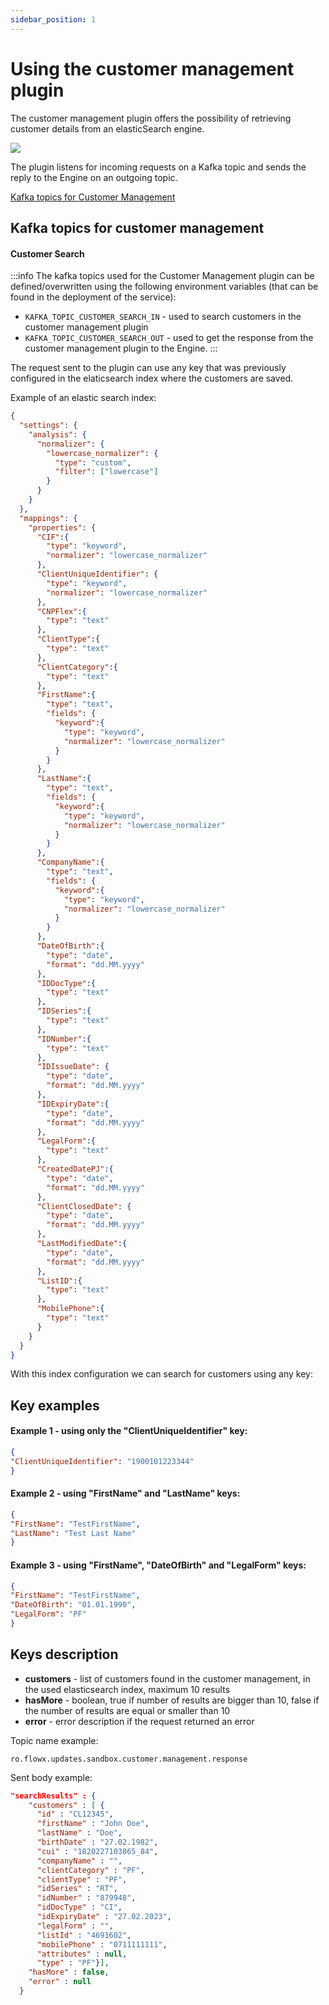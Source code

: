 ```yaml
---
sidebar_position: 1
---
```


# Using the customer management plugin

The customer management plugin offers the possibility of retrieving customer details from an elasticSearch engine.

![](https://s3.eu-west-1.amazonaws.com/docx.flowx.ai/2.13/crm-plugin.svg)

The plugin listens for incoming requests on a Kafka topic and sends the reply to the Engine on an outgoing topic.


[Kafka topics for Customer Management](#kafka-topics-for-customer-management)


## Kafka topics for customer management

#### Customer Search

:::info
The kafka topics used for the Customer Management plugin can be defined/overwritten using the following environment variables (that can be found in the deployment of the service):
* `KAFKA_TOPIC_CUSTOMER_SEARCH_IN` - used to search customers in the customer management plugin
* `KAFKA_TOPIC_CUSTOMER_SEARCH_OUT` - used to get the response from the customer management plugin to the Engine.
:::


The request sent to the plugin can use any key that was previously configured in the elaticsearch index where the customers are saved.

Example of an elastic search index:

```json
{
  "settings": {
    "analysis": {
      "normalizer": {
        "lowercase_normalizer": {
          "type": "custom",
          "filter": ["lowercase"]
        }
      }
    }
  },
  "mappings": {
    "properties": {
      "CIF":{
        "type": "keyword",
        "normalizer": "lowercase_normalizer"
      },
      "ClientUniqueIdentifier": {
        "type": "keyword",
        "normalizer": "lowercase_normalizer"
      },
      "CNPFlex":{
        "type": "text"
      },
      "ClientType":{
        "type": "text"
      },
      "ClientCategory":{
        "type": "text"
      },
      "FirstName":{
        "type": "text",
        "fields": {
          "keyword":{
            "type": "keyword",
            "normalizer": "lowercase_normalizer"
          }
        }
      },
      "LastName":{
        "type": "text",
        "fields": {
          "keyword":{
            "type": "keyword",
            "normalizer": "lowercase_normalizer"
          }
        }
      },
      "CompanyName":{
        "type": "text",
        "fields": {
          "keyword":{
            "type": "keyword",
            "normalizer": "lowercase_normalizer"
          }
        }
      },
      "DateOfBirth":{
        "type": "date",
        "format": "dd.MM.yyyy"
      },
      "IDDocType":{
        "type": "text"
      },
      "IDSeries":{
        "type": "text"
      },
      "IDNumber":{
        "type": "text"
      },
      "IDIssueDate": {
        "type": "date",
        "format": "dd.MM.yyyy"
      },
      "IDExpiryDate":{
        "type": "date",
        "format": "dd.MM.yyyy"
      },
      "LegalForm":{
        "type": "text"
      },
      "CreatedDatePJ":{
        "type": "date",
        "format": "dd.MM.yyyy"
      },
      "ClientClosedDate": {
        "type": "date",
        "format": "dd.MM.yyyy"
      },
      "LastModifiedDate":{
        "type": "date",
        "format": "dd.MM.yyyy"
      },
      "ListID":{
        "type": "text"
      },
      "MobilePhone":{
        "type": "text"
      }
    }
  }
}

```

With this index configuration we can search for customers using any key:

## Key examples

#### Example 1 - using only the "ClientUniqueIdentifier" key:

``` json
{
"ClientUniqueIdentifier": "1900101223344"
}
```

#### Example 2 - using "FirstName" and "LastName" keys:

``` json
{
"FirstName": "TestFirstName",
"LastName": "Test Last Name"
}
```

#### Example 3 - using "FirstName", "DateOfBirth" and "LegalForm" keys:

``` json
{
"FirstName": "TestFirstName",
"DateOfBirth": "01.01.1990",
"LegalForm": "PF"
}
```

## Keys description

* **customers** - list of customers found in the customer management, in the used elasticsearch index, maximum 10 results
* **hasMore** - boolean, true if number of results are bigger than 10, false if the number of results are equal or smaller than 10
* **error** - error description if the request returned an error

Topic name example:

```
ro.flowx.updates.sandbox.customer.management.response
```

Sent body example:

```json
"searchResults" : {
    "customers" : [ {
      "id" : "CL12345",
      "firstName" : "John Doe",
      "lastName" : "Doe",
      "birthDate" : "27.02.1982",
      "cui" : "1820227103865_84",
      "companyName" : "",
      "clientCategory" : "PF",
      "clientType" : "PF",
      "idSeries" : "RT",
      "idNumber" : "879948",
      "idDocType" : "CI",
      "idExpiryDate" : "27.02.2023",
      "legalForm" : "",
      "listId" : "4691602",
      "mobilePhone" : "0711111111",
      "attributes" : null,
      "type" : "PF"}],
    "hasMore" : false,
    "error" : null
  }
```